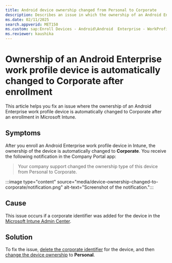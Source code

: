 ```yaml
---
title: Android device ownership changed from Personal to Corporate
description: Describes an issue in which the ownership of an Android Enterprise work profile device is automatically changed to Corporate after an enrollment in Microsoft Intune.
ms.date: 02/11/2025
search.appverid: MET150
ms.custom: sap:Enroll Devices - Android\Android  Enterprise - WorkProfile
ms.reviewer: kaushika
---
```

# Ownership of an Android Enterprise work profile device is automatically changed to Corporate after enrollment

This article helps you fix an issue where the ownership of an Android Enterprise work profile device is automatically changed to Corporate after an enrollment in Microsoft Intune.

## Symptoms

After you enroll an Android Enterprise work profile device in Intune, the ownership of the device is automatically changed to **Corporate**. You receive the following notification in the Company Portal app:

> Your company support changed the ownership type of this device from Personal to Corporate.

:::image type="content" source="media/device-ownership-changed-to-corporate/notification.png" alt-text="Screenshot of the notification.":::

## Cause

This issue occurs if a corporate identifier was added for the device in the [Microsoft Intune Admin Center](https://go.microsoft.com/fwlink/?linkid=2109431).

## Solution

To fix the issue, [delete the corporate identifier](/mem/intune/enrollment/corporate-identifiers-add#delete-corporate-identifiers) for the device, and then [change the device ownership](/mem/intune/enrollment/corporate-identifiers-add#change-device-ownership) to **Personal**.
